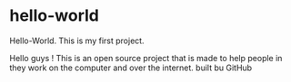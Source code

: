 # hello-world
Hello-World. This is my first project.

Hello guys !
This is an open source project that is made to help people in they work on the computer and over the internet.
built bu GitHub
